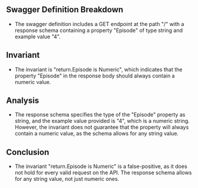 ## Swagger Definition Breakdown
- The swagger definition includes a GET endpoint at the path "/" with a response schema containing a property "Episode" of type string and example value "4".

## Invariant
- The invariant is "return.Episode is Numeric", which indicates that the property "Episode" in the response body should always contain a numeric value.

## Analysis
- The response schema specifies the type of the "Episode" property as string, and the example value provided is "4", which is a numeric string. However, the invariant does not guarantee that the property will always contain a numeric value, as the schema allows for any string value.

## Conclusion
- The invariant "return.Episode is Numeric" is a false-positive, as it does not hold for every valid request on the API. The response schema allows for any string value, not just numeric ones.
